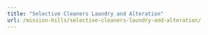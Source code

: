 ```yaml
---
title: "Selective Cleaners Laundry and Alteration"
url: /mission-hills/selective-cleaners-laundry-and-alteration/
---
```


